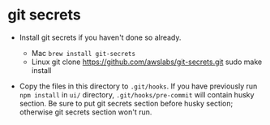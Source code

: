 # git secrets
* Install git secrets if you haven't done so already.
	* Mac
	  `brew install git-secrets`
	* Linux
	  git clone https://github.com/awslabs/git-secrets.git
	  sudo make install
	  
* Copy the files in this directory to `.git/hooks`. If you have previously run
`npm install` in `ui/` directory, `.git/hooks/pre-commit` will contain husky
section. Be sure to put git secrets section before husky section; otherwise git
secrets section won't run.
